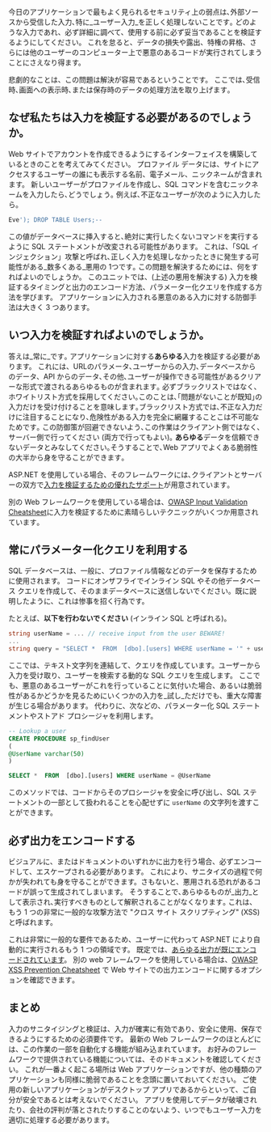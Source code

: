 今日のアプリケーションで最もよく見られるセキュリティ上の弱点は､外部ソースから受信した入力､特に_ユーザー入力_を正しく処理しないことです｡ どのような入力であれ、必ず詳細に調べて、使用する前に必ず妥当であることを検証するようにしてください。 これを怠ると、データの損失や露出、特権の昇格、さらには他のユーザーのコンピューター上で悪意のあるコードが実行されてしまうことにさえなり得ます。

悲劇的なことは、この問題は解決が容易であるということです。 ここでは､受信時､画面への表示時､または保存時のデータの処理方法を取り上げます｡

## <a name="why-do-we-need-to-validate-our-input"></a>なぜ私たちは入力を検証する必要があるのでしょうか。

Web サイトでアカウントを作成できるようにするインターフェイスを構築しているときのことを考えてみてください。 プロファイル データには、サイトにアクセスするユーザーの誰にも表示する名前、電子メール、ニックネームが含まれます。 新しいユーザーがプロファイルを作成し、SQL コマンドを含むニックネームを入力したら､どうでしょう｡ 例えば､不正なユーザーが次のように入力したら｡

```sql
Eve'); DROP TABLE Users;--
```

この値がデータベースに挿入すると､絶対に実行したくないコマンドを実行するように SQL ステートメントが改変される可能性があります。 これは、「SQL インジェクション」攻撃と呼ばれ､正しく入力を処理しなかったときに発生する可能性がある_数多くある_悪用の 1つです｡ この問題を解決するためには、何をすればよいのでしょうか。 このユニットでは、(上述の悪用を解決する) 入力を検証するタイミングと出力のエンコード方法、パラメーター化クエリを作成する方法を学びます。 アプリケーションに入力される悪意のある入力に対する防御手法は大きく 3 つあります。

## <a name="when-do-i-need-to-validate-input"></a>いつ入力を検証すればよいのでしょうか｡

答えは_常に_です｡ アプリケーションに対する**あらゆる**入力を検証する必要があります。 これには、URLのパラメータ､ユーザーからの入力､データベースからのデータ、API からのデータ､その他､ユーザーが操作できる可能性があるクリアーな形式で渡されるあらゆるものが含まれます｡ 必ずブラックリストではなく､ホワイトリスト方式を採用してください｡このことは､｢問題がないことが既知｣の入力だけを受け付けることを意味します｡ブラックリスト方式では､不正な入力だけに注目することになり､危険性がある入力を完全に網羅することこは不可能なためです｡  この防御策が回避できないよう､この作業はクライアント側ではなく､サーバー側で行ってください (両方で行ってもよい)｡ **あらゆる**データを信頼できないデータとみなしてください｡そうすることで､Web アプリでよくある脆弱性の大半から身を守ることができます｡

ASP.NET を使用している場合、そのフレームワークには､クライアントとサーバーの双方で[入力を検証するための優れたサポート](https://docs.microsoft.com/aspnet/web-pages/overview/ui-layouts-and-themes/validating-user-input-in-aspnet-web-pages-sites)が用意されています｡

別の Web フレームワークを使用している場合は、[OWASP Input Validation Cheatsheet](https://www.owasp.org/index.php/Input_Validation_Cheat_Sheet)に入力を検証するために素晴らしいテクニックがいくつか用意されています｡


## <a name="always-use-parameterized-queries"></a>常にパラメーター化クエリを利用する

SQL データベースは、一般に、プロファイル情報などのデータを保存するために使用されます。  コードにオンザフライでインライン SQL やその他データベース クエリを作成して、そのままデータベースに送信しないでください。既に説明したように、これは惨事を招く行為です。

たとえば、**以下を行わないでください** (インライン SQL と呼ばれる)。

```csharp
string userName = ... // receive input from the user BEWARE!
...
string query = "SELECT *  FROM  [dbo].[users] WHERE userName = '" + userName + "'";
```

ここでは、テキスト文字列を連結して、クエリを作成しています。ユーザーから入力を受け取り、ユーザーを検索する動的な SQL クエリを生成します。 ここでも、悪意のあるユーザーがこれを行っていることに気付いた場合、あるいは脆弱性があるかどうかを見るためにいくつかの入力を_試し_ただけでも、重大な障害が生じる場合があります。 代わりに、次などの、パラメーター化 SQL ステートメントやストアド プロシージャを利用します。

```sql
-- Lookup a user
CREATE PROCEDURE sp_findUser
(
@UserName varchar(50)
)

SELECT *  FROM  [dbo].[users] WHERE userName = @UserName
```

このメソッドでは、コードからそのプロシージャを安全に呼び出し、SQL ステートメントの一部として扱われることを心配せずに `userName` の文字列を渡すことができます。

## <a name="always-encode-your-output"></a>必ず出力をエンコードする

ビジュアルに、またはドキュメントのいずれかに出力を行う場合、必ずエンコードして、エスケープされる必要があります。 これにより、サニタイズの過程で何かが失われても身を守ることができます。さもないと、悪用される恐れがあるコードが誤って生成されてしまいます。 そうすることで､あらゆるものが_出力_として表示され､実行すべきものとして解釈されることがなくなります｡ これは、もう 1 つの非常に一般的な攻撃方法で "クロス サイト スクリプティング" (XSS) と呼ばれます。

これは非常に一般的な要件であるため、ユーザーに代わって ASP.NET により自動的に実行されるもう 1 つの領域です。 既定では、[あらゆる出力が既にエンコードされています](https://docs.microsoft.com/aspnet/core/security/cross-site-scripting?view=aspnetcore-2.1)。 別の web フレームワークを使用している場合は、[OWASP XSS Prevention Cheatsheet](https://www.owasp.org/index.php/XSS_(Cross_Site_Scripting)_Prevention_Cheat_Sheet) で Web サイトでの出力エンコードに関するオプションを確認できます｡

## <a name="summary"></a>まとめ

入力のサニタイジングと検証は、入力が確実に有効であり、安全に使用、保存できるようにするための必須要件です。 最新の Web フレームワークのほとんどには、この作業の一部を自動化する機能が組み込まれています。 お好みのフレームワークで提供されている機能については、そのドキュメントを確認してください。 これが一番よく起こる場所は Web アプリケーションですが、他の種類のアプリケーションも同様に脆弱であることを念頭に置いておいてください。 ご使用の新しいアプリケーションがデスクトップ アプリであるからといって、ご自分が安全であるとは考えないでください。 アプリを使用してデータが破壊されたり、会社の評判が落とされたりすることのないよう、いつでもユーザー入力を適切に処理する必要があります。